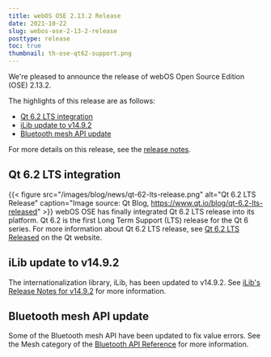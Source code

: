 ```yaml
---
title: webOS OSE 2.13.2 Release
date: 2021-10-22
slug: webos-ose-2-13-2-release
posttype: release
toc: true
thumbnail: th-ose-qt62-support.png
---
```


We're pleased to announce the release of webOS Open Source Edition (OSE) 2.13.2.

The highlights of this release are as follows:

- [Qt 6.2 LTS integration](#qt-6-2-lts-integration)
- [iLib update to v14.9.2](#ilib-update-to-v14-9-2)
- [Bluetooth mesh API update](#bluetooth-mesh-api-update)

For more details on this release, see the [release notes](/about/release-notes/webos-ose-2-13-2-release-notes).

## Qt 6.2 LTS integration
{{< figure src="/images/blog/news/qt-62-lts-release.png" alt="Qt 6.2 LTS Release" caption="Image source: Qt Blog, https://www.qt.io/blog/qt-6.2-lts-released" >}}
webOS OSE has finally integrated Qt 6.2 LTS release into its platform. Qt 6.2 is the first Long Term Support (LTS) release for the Qt 6 series. For more information about Qt 6.2 LTS release, see [Qt 6.2 LTS Released](https://www.qt.io/blog/qt-6.2-lts-released) on the Qt website.

## iLib update to v14.9.2
The internationalization library, iLib, has been updated to v14.9.2. See [iLib's Release Notes for v14.9.2](https://github.com/iLib-js/iLib/releases/tag/v14.9.2) for more information.

## Bluetooth mesh API update
Some of the Bluetooth mesh API have been updated to fix value errors. See the Mesh category of the [Bluetooth API Reference](https://www.webosose.org/docs/reference/ls2-api/com-webos-service-bluetooth2/) for more information.
